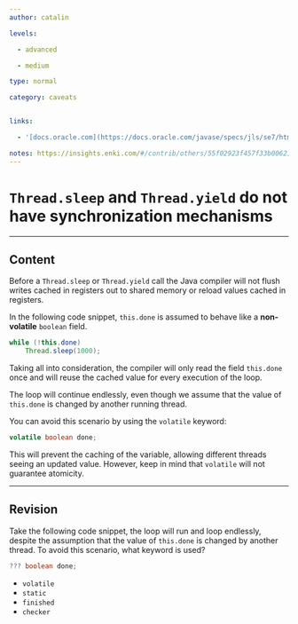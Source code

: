 ```yaml
---
author: catalin

levels:

  - advanced

  - medium

type: normal

category: caveats


links:

  - '[docs.oracle.com](https://docs.oracle.com/javase/specs/jls/se7/html/jls-17.html){website}'

notes: https://insights.enki.com/#/contrib/others/55f02923f457f33b00621148?search=khandelwalrinki
---
```


# `Thread.sleep` and `Thread.yield` do not have synchronization mechanisms

---
## Content

Before a `Thread.sleep` or `Thread.yield` call the Java compiler will not flush writes cached in registers out to shared memory or reload values cached in registers.

In the following code snippet, `this.done` is assumed to behave like a **non-volatile** `boolean` field. 

```java
while (!this.done)
    Thread.sleep(1000);
```

Taking all into consideration, the compiler will only read the field `this.done` once and will reuse the cached value for every execution of the loop. 


The loop will continue endlessly, even though we assume that the value of `this.done` is changed by another running thread.

You can avoid this scenario by using the `volatile` keyword:
```java 
volatile boolean done;
```
This will prevent the caching of the variable, allowing different threads seeing an updated value. However, keep in mind that `volatile` will not guarantee atomicity.

---
## Revision

Take the following code snippet, the loop will run and loop endlessly, despite the assumption that the value of `this.done` is changed by another thread. To avoid this scenario, what keyword is used? 
```java
??? boolean done;
```

* `volatile` 
* `static` 
* `finished` 
* `checker`

